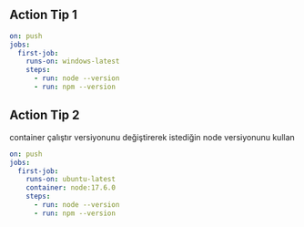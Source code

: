 ## Action Tip 1

```yaml
on: push
jobs: 
  first-job:
    runs-on: windows-latest
    steps:
      - run: node --version
      - run: npm --version
```


## Action Tip 2

container çalıştır versiyonunu değiştirerek istediğin node versiyonunu kullan

```yaml
on: push
jobs: 
  first-job:
    runs-on: ubuntu-latest
    container: node:17.6.0
    steps:
      - run: node --version
      - run: npm --version
```

